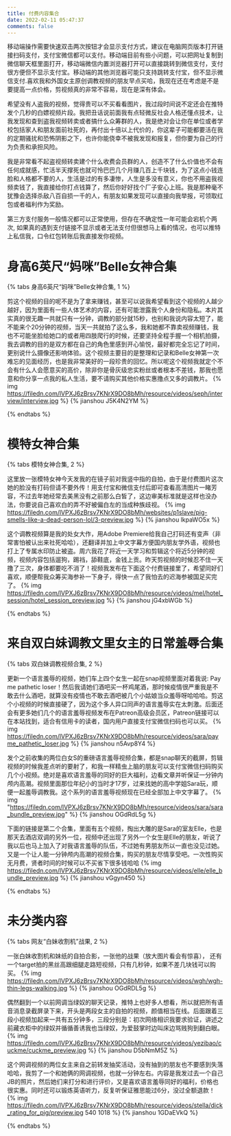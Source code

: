 ```yaml
---
title: 付费内容集合
date: 2022-02-11 05:47:37
comments: false
---
```


移动端操作需要快速双击两次按钮才会显示支付方式，建议在电脑网页版本打开链接扫码支付，支付宝微信都可以支付。移动端目前有些小问题，可以把网址复制到微信聊天框里面打开，移动端微信内置浏览器打开可以直接跳转到微信支付，支付很方便但不显示支付宝。移动端的其他浏览器可能只支持跳转支付宝，但不显示微信支付.喜欢我和外国女主原创调教视频的朋友早点买哈，我现在还在考虑是不是要提高一点价格，剪视频真的非常不容易，现在是深有体会。

希望没有人盗我的视频，觉得贵可以不买看看图片，我过段时间说不定还会在推特发个几秒的白嫖视频片段。我把丑话说前面我有点轻微反社会人格还懂点技术，让我发现和查到盗我视频转卖或者搞什么众筹群的人，我是绝对会让你在单位或者学校包括家人和朋友面前社死的，再付出十倍以上代价的，你这辈子可能都要活在我的定期骚扰和恐怖阴影之下，也许你能侥幸不被我发现和报复，但你要为自己的行为负责和承担风险。

我是非常看不起盗视频转卖建个什么收费会员群的人，创造不了什么价值也不会有任何成就感，忙活半天撑死也就可怜巴巴几个月赚几百上千块钱，为了这点小钱连脸和人格都不要的人，生活是过的有多凄惨，人生是多没有意义，你也不用盗我视频卖钱了，我直接给你打点钱算了，然后你好好找个厂子安心上班。我是那种毫不犹豫会选择杀敌八百自损一千的人，有朋友如果发现可以直接向我举报，可领取红包或者福利作为奖励。

第三方支付服务一般情况都可以正常使用，但存在不确定性一年可能会宕机个两次, 如果真的遇到支付链接不显示或者无法支付但很想马上看的情况，也可以推特上私信我，口令红包转账后我直接发你视频。


# 身高6英尺“妈咪”Belle女神合集
{% tabs 身高6英尺“妈咪”Belle女神合集, 1 %}
<!-- tab 与身高182“妈咪”Belle女神的初次调教面试 -->
剪这个视频的目的呢不是为了拿来赚钱，甚至可以说我希望看到这个视频的人越少越好，因为里面有一些人体艺术的内容，还有可能泄露我个人身份和隐私。本片其实真的很无趣一共就只有一分钟，调教的部分就15秒，也别和我说内容太短了，能不能来个20分钟的视频，当天一共就拍了这么多，我和她都不靠卖视频赚钱，我也不可能坐脸给她口的或者用四肢爬行的时候，还要坚持全程手握一个相机拍摄，我去调教的目的是双方都在自己的角色里感到开心愉悦，最好都完全忘记了时间，更别说什么摄像还影响体验。这个视频主要目的是整理和记录和Belle女神第一次难忘的见面经历，也是我非常美好的一段珍贵的回忆。所以呢这个视频我就定个不会有什么人会愿意买的高价，除非你是骨灰级忠实粉丝或者根本不差钱，那我也愿意和你分享一点我的私人生活，要不请购买其他价格实惠撸点又多的调教片。
{% img https://filedn.com/lVPXJ6zBrsv7KNrX9DO8bMh/resource/videos/seph/interview/interview.jpg %}
{% jianshou J5K4N2YM %}
<!-- endtab -->
{% endtabs %}


# 模特女神合集
{% tabs 模特女神合集, 2 %}
<!-- tab 性感的中指 -->
这里放一张模特女神今天发我的在镜子前对我竖中指的自拍，由于是付费图片这次她的脸没有打码但请不要外传！用支付宝和微信支付后即可查看高清图片一睹芳容，不过去年她经常去美黑没有之前那么白皙了，这边审美标准就是这样也没办法，你要说自己喜欢白的弄不好被偏白左的当成种族歧视。
{% img https://filedn.com/lVPXJ6zBrsv7KNrX9DO8bMh/websites/p1slave/pig-smells-like-a-dead-person-lol/3-preview.jpg %}
{% jianshou lkpaWO5x %}
<!-- endtab -->

<!-- tab 红底细高跟酒店调教 -->
这个调教视频算是我的处女大作，用Adobe Premiere给我自己打码还有变声（非常害怕被认出来社死哈哈），还翻译并加上中文字幕方便国内朋友学外语，视频也打上了专属水印防止被盗。周六我花了将近一天学习和剪辑这个将近5分钟的视频，视频内容包括遛狗，踢裆，舔鞋底，金钱上贡。昨天剪视频的时候忍不住一天撸了三次，身体都要吃不消了！视频我发布在下面这个付费链接里了，希望同好们喜欢，顺便帮我众筹买海参补一下身子，得快一点了我怕去的迟海参被国足买完了。
{% img https://filedn.com/lVPXJ6zBrsv7KNrX9DO8bMh/resource/videos/mel/hotel_session/hotel_session_preview.jpg %}
{% jianshou jG4xbWGb %}
<!-- endtab -->
{% endtabs %}



# 来自双白妹调教文里女主的日常羞辱合集
{% tabs 双白妹调教视频合集, 2 %}
<!-- tab 白妹语言羞辱初体验 -->
更新一个语言羞辱的视频，她们车上四个女生一起在snap视频里面对着我说: Pay me pathetic loser！然后我请她们酒吧买一杯鸡尾酒，那时候疫情很严重我是不敢去什么酒吧，就算没有疫情也不敢去酒吧被几个小姑娘当众羞辱呀哈哈哈。剪这个小视频的时候直接硬了，因为这个多人异口同声的语言羞辱实在太刺激。后面还会有更多她们几个的语言羞辱视频发布在Patreon高级会员区，Patreon链接可以在本站找到，适合有信用卡的读者，国内用户直接支付宝微信扫码也可以买。
{% img https://filedn.com/lVPXJ6zBrsv7KNrX9DO8bMh/resource/videos/sara/payme_pathetic_loser.jpg %}
{% jianshou n5Avp8Y4 %}
<!-- endtab -->

<!-- tab 语言羞辱合集一 -->
发个之前收集的两位白女S的重磅语言羞辱视频合集，都是snap聊天的截屏，剪辑视频的时候我差点听的要射了，和我一样精虫上脑的朋友可以支付宝微信扫码购买几个小视频。绝对是喜欢语言羞辱的同好的巨大福利，边看文章并听保证一分钟内颅内高潮。视频里面那位年纪小的当时才17岁，过来找她的高中学姐Sara玩，顺便一起羞辱调教我。这个系列的语言羞辱视频现在已经全部加上中文字幕了。
{% img "https://filedn.com/lVPXJ6zBrsv7KNrX9DO8bMh/resource/videos/sara/sara_bundle_preview.jpg" %}
{% jianshou  OGdRdL5g %}
<!-- endtab -->

<!-- tab 语言羞辱合集二 -->
下面的链接是第二个合集，里面有五个视频，掏出大雕的是Sara的室友Elle，也是那天去酒店双调的另外一位，视频中还出现了另外一个女生是Elle的朋友，听说了我以后也马上加入了对我语言羞辱的队伍，不过她有男朋友所以一直也没见过她。又是一个让人能一分钟颅内高潮的视频合集，购买的朋友尽情享受吧。一次性购买无月费，贤者时间的时候可以不买省下很多钱哈哈
{% img https://filedn.com/lVPXJ6zBrsv7KNrX9DO8bMh/resource/videos/elle/elle_bundle_preview.jpg %}
{% jianshou vGgyn450 %}
<!-- endtab -->
{% endtabs %}


# 未分类内容
{% tabs 网友“白妹收割机”战果, 2 %}
<!-- tab 自拍合照和腿 -->
一张白妹收割机和妹纸的自拍合影，一张他的战果（放大图片看会有惊喜）， 还有一个target拍的黑丝高跟细腿走路短视频，只有几秒钟，如果不差几块钱可以购买。
{% img https://filedn.com/lVPXJ6zBrsv7KNrX9DO8bMh/resource/videos/wgh/wgh-thin-legs-walking.jpg %}
{% jianshou OGdRDL5g %}
<!-- endtab -->

<!-- tab 被国内高颜值女主绿到晕厥 -->
偶然翻到一个以前网调当绿奴的聊天记录，推特上也好多人想看，所以就把所有语音消息录截屏录下来，开头是两段女主的自拍的视频，颜值相当在线。后面跟着三段小视频加起来一共有五分钟多，三段分别是：初次网络相识我要求验证，讲述之前藏衣柜中的绿奴并循循善诱我也当绿奴，为爱鼓掌时边叫床边骂贱狗到翻白眼。
{% img https://filedn.com/lVPXJ6zBrsv7KNrX9DO8bMh/resource/videos/yezibao/cuckme/cuckme_preview.jpg %}
{% jianshou D5bNmM5Z %}
<!-- endtab -->

<!-- tab Dick Rating 网调 -->
这个网调视频的两位女主来自之前转发抽奖活动，没有抽到的朋友也不要感到失落哈哈，我剪了一个和她俩的网调视频，也就一分钟左右。内容是我发过去一个自己JB的照片，然后她们来打分和进行评价，又是喜欢语言羞辱同好的福利，价格也很实惠。同时还可以锻炼英语听力，反复听保证雅思能过6分，没过全额退款！
{% img https://filedn.com/lVPXJ6zBrsv7KNrX9DO8bMh/resource/videos/stella/dick_rating_for_pig/preview.jpg 540 1018 %}
{% jianshou 1GDaEVkQ %}
<!-- endtab -->
{% endtabs %}

